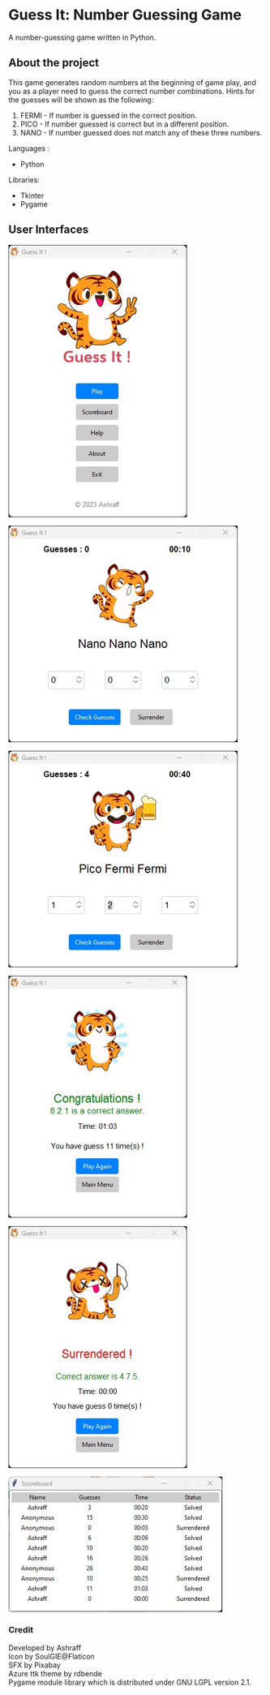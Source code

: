 # Guess It: Number Guessing Game
 A number-guessing game written in Python.
 
## About the project
This game generates random numbers at the beginning of game play, and you as a player need to guess the correct number combinations. Hints for the guesses will be shown as the following:
1. FERMI - If number is guessed in the correct position.
2. PICO - If number guessed is correct but in a different position.
3. NANO - If number guessed does not match any of these three numbers.

Languages :
-   Python

Libraries:
- Tkinter
- Pygame

## User Interfaces
![enter image description here](https://raw.githubusercontent.com/iamashraff/Guess-It-Number-Guessing-Game/main/img/gs1.jpg?token=GHSAT0AAAAAACFW3LWJII55QHW665YNQRE2ZGIDCZA)

![enter image description here](https://raw.githubusercontent.com/iamashraff/Guess-It-Number-Guessing-Game/main/img/gs2.jpg?token=GHSAT0AAAAAACFW3LWITOQML3BX27IFJ3SWZGIDFFA)

![enter image description here](https://raw.githubusercontent.com/iamashraff/Guess-It-Number-Guessing-Game/main/img/gs3.jpg?token=GHSAT0AAAAAACFW3LWIB3NT6WW7L66CX4Q4ZGIDFOQ)

![enter image description here](https://raw.githubusercontent.com/iamashraff/Guess-It-Number-Guessing-Game/main/img/gs4.jpg?token=GHSAT0AAAAAACFW3LWIL4ZXJVKHDCAXSWYAZGIDF4A)

![enter image description here](https://raw.githubusercontent.com/iamashraff/Guess-It-Number-Guessing-Game/main/img/gs5.jpg?token=GHSAT0AAAAAACFW3LWJMY5WGM7GNJMDGSX2ZGIDGFQ)

![enter image description here](https://raw.githubusercontent.com/iamashraff/Guess-It-Number-Guessing-Game/main/img/gs6.jpg?token=GHSAT0AAAAAACFW3LWIIYD6PQUNXZQYHKUOZGIDK7Q)

### Credit
Developed by Ashraff<br>
Icon by SoulGIE@Flaticon<br>
SFX by Pixabay<br>
Azure ttk theme by rdbende<br>
Pygame module library which is distributed under GNU LGPL version 2.1.<br>
